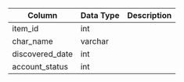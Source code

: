 | Column          | Data Type | Description |
| --------------- | --------- | ----------- |
| item_id         | int       |             |
| char_name       | varchar   |             |
| discovered_date | int       |             |
| account_status  | int       |             |